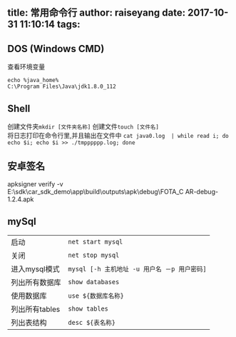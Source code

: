 title: 常用命令行
author: raiseyang
date: 2017-10-31 11:10:14
tags:
---
## DOS (Windows CMD)
查看环境变量
```
echo %java_home%                
C:\Program Files\Java\jdk1.8.0_112
```

## Shell
创建文件夹`mkdir [文件夹名称]`
创建文件`touch [文件名]`	
将日志打印在命令行里,并且输出在文件中 `cat java0.log  | while read i; do echo $i; echo $i >> ./tmpppppp.log; done`

## 安卓签名
apksigner verify -v E:\sdk\car_sdk_demo\app\build\outputs\apk\debug\FOTA_C
AR-debug-1.2.4.apk

## mySql
|||
|--|--|
|启动|`net start mysql`
|关闭|`net stop mysql`
|进入mysql模式|`mysql [-h 主机地址 -u 用户名 －p 用户密码]`
|列出所有数据库|`show databases`
|使用数据库|`use ${数据库名称}`
|列出所有tables|`show tables`
|列出表结构|`desc ${表名称}`